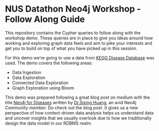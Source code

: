 # NUS Datathon Neo4j Workshop - Follow Along Guide

This repository contains the Cypher queries to follow along with the workshop demo. These queries are in place to give you ideas around how working and exploring graph data feels and aim to pike your interests and get you to build on top of what you have picked up in this session.

For this demo we're going to use a data from [KEGG Disease Database](https://www.genome.jp/kegg/disease/) was used. The demo covers the following areas:

- Data Ingestion
- Data Exploration
- Connected Data Exploration
- Graph Exploration using Bloom

This demo was prepared following a great blog post on medium with the title [Neo4j for Diseases](https://towardsdatascience.com/neo4j-for-diseases-959dffb5b479) written by [Dr.Sixing Huang](https://dgg32.medium.com/), an avid Neo4j Community member. Do check out the blog post .It gives us a new perspective of how context-driven data analysis helps us understand data and uncover insights that we usually overlook due to how we traditionally design the data model in our RDBMS realm.
